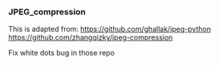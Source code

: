 ### JPEG_compression

This is adapted from: 
https://github.com/ghallak/jpeg-python
https://github.com/zhangqizky/jpeg-compression

Fix white dots bug in those repo
